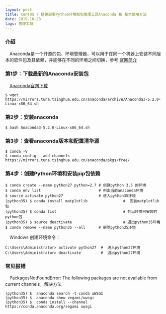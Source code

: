 ```yaml
---
layout: post
title: CentOS 7 搭建部署Python环境和包管理工具Anaconda 和 基本使用方法
date: 2019-10-23
tags: 管理工具
---
```



### 介绍

 　Anaconda是一个开源的包、环境管理器，可以用于在同一个机器上安装不同版本的软件包及其依赖，并能够在不同的环境之间切换，参考 [官网简介](https://www.anaconda.com/)

### 第1步：下载最新的Anaconda安装包
 　[Anaconda官网下载](https://mirrors.tuna.tsinghua.edu.cn/anaconda/archive/)
```     
$ wget https://mirrors.tuna.tsinghua.edu.cn/anaconda/archive/Anaconda3-5.2.0-Linux-x86_64.sh
```    

### 第2步：安装anaconda

```  
$ bash Anaconda3-5.2.0-Linux-x86_64.sh
```  

### 第3步：查看anaconda版本和配置清华源
```  
$ conda -V
$ conda config --add channels https://mirrors.tuna.tsinghua.edu.cn/anaconda/pkgs/free/
```  

### 第4步：创建Python环境和安装pip包依赖
```  
$ conda create --name python27 python=2.7 # 创建python 3.5 的环境
$ conda env list                          # 列出当前anaconda环境
$ source activate python27                # 进入python35环境
(python35) $ conda install matplotlib                #  安装matplotlib包
(python35) $ conda list                              # 列出环境已安装的python包
(python35) $ source deactivate                       # 退出python35环境
$ conda remove --name python35 --all      # 删除python35环境
```  

 　Windows 创建环境命令：
```  
C:\Users\Administrator> activate python27  #  进入python27环境
C:\Users\Administrator> deactivate         #  退出python27环境
```  

### 常见报错 
 　PackagesNotFoundError: The following packages are not available from current channels，解决方法
```  
(python35) $  anaconda search -t conda uWSGI
(python35) $  anaconda show zegami/uwsgi
(python35) $  conda install --channel https://conda.anaconda.org/zegami uwsgi
``` 
 　